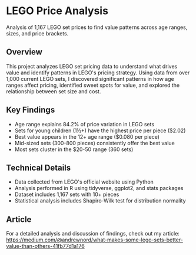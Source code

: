 # LEGO Price Analysis

Analysis of 1,167 LEGO set prices to find value patterns across age ranges, sizes, and price brackets.

## Overview
This project analyzes LEGO set pricing data to understand what drives value and identify patterns in LEGO's pricing strategy. Using data from over 1,000 current LEGO sets, I discovered significant patterns in how age ranges affect pricing, identified sweet spots for value, and explored the relationship between set size and cost.

## Key Findings
- Age range explains 84.2% of price variation in LEGO sets
- Sets for young children (1½+) have the highest price per piece ($2.02)
- Best value appears in the 12+ age range ($0.080 per piece)
- Mid-sized sets (300-800 pieces) consistently offer the best value
- Most sets cluster in the $20-50 range (360 sets)

## Technical Details
- Data collected from LEGO's official website using Python
- Analysis performed in R using tidyverse, ggplot2, and stats packages
- Dataset includes 1,167 sets with 10+ pieces
- Statistical analysis includes Shapiro-Wilk test for distribution normality

## Article
For a detailed analysis and discussion of findings, check out my article: https://medium.com/@andrewnord/what-makes-some-lego-sets-better-value-than-others-41fb77d1a176
